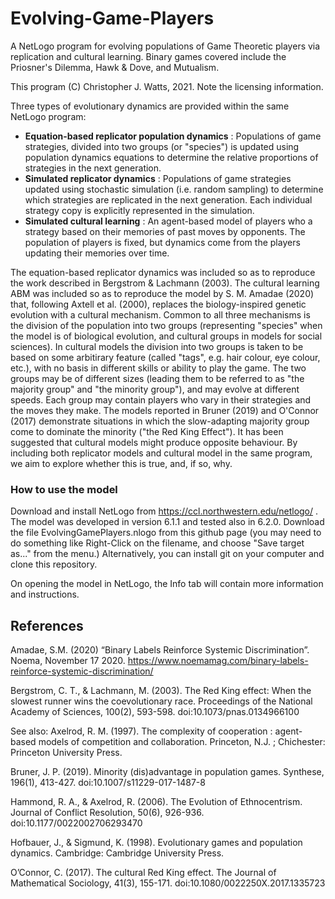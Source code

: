 # Evolving-Game-Players
A NetLogo program for evolving populations of Game Theoretic players via replication and cultural learning.
Binary games covered include the Priosner's Dilemma, Hawk & Dove, and Mutualism. 

This program (C) Christopher J. Watts, 2021. Note the licensing information.

Three types of evolutionary dynamics are provided within the same NetLogo program:
* __Equation-based replicator population dynamics__ : Populations of game strategies, divided into two groups (or "species") is updated using population dynamics equations to determine the relative proportions of strategies in the next generation.
* __Simulated replicator dynamics__ : Populations of game strategies updated using stochastic simulation (i.e. random sampling) to determine which strategies are replicated in the next generation. Each individual strategy copy is explicitly represented in the simulation. 
* __Simulated cultural learning__ : An agent-based model of players who a strategy based on their memories of past moves by opponents. The population of players is fixed, but dynamics come from the players updating their memories over time.

The equation-based replicator dynamics was included so as to reproduce the work described in Bergstrom & Lachmann (2003). The cultural learning ABM was included so as to reproduce the model by S. M. Amadae (2020) that, following Axtell et al. (2000), replaces the biology-inspired genetic evolution with a cultural mechanism. Common to all three mechanisms is the division of the population into two groups (representing "species" when the model is of biological evolution, and cultural groups in models for social sciences). In cultural models the division into two groups is taken to be based on some arbitirary feature (called "tags", e.g. hair colour, eye colour, etc.), with no basis in different skills or ability to play the game. The two groups may be of different sizes (leading them to be referred to as "the majority group" and "the minority group"), and may evolve at different speeds. Each group may contain players who vary in their strategies and the moves they make. The models reported in Bruner (2019) and O'Connor (2017) demonstrate situations in which the slow-adapting majority group come to dominate the minority ("the Red King Effect"). It has been suggested that cultural models might produce opposite behaviour. By including both replicator models and cultural model in the same program, we aim to explore whether this is true, and, if so, why. 

### How to use the model
Download and install NetLogo from https://ccl.northwestern.edu/netlogo/ . The model was developed in version 6.1.1 and tested also in 6.2.0.
Download the file EvolvingGamePlayers.nlogo from this github page (you may need to do something like Right-Click on the filename, and choose "Save target as..." from the menu.) Alternatively, you can install git on your computer and clone this repository.

On opening the model in NetLogo, the Info tab will contain more information and instructions.

## References
Amadae, S.M. (2020) “Binary Labels Reinforce Systemic Discrimination”. Noema, November 17 2020. https://www.noemamag.com/binary-labels-reinforce-systemic-discrimination/

Bergstrom, C. T., & Lachmann, M. (2003). The Red King effect: When the slowest runner wins the coevolutionary race. Proceedings of the National Academy of Sciences, 100(2), 593-598. doi:10.1073/pnas.0134966100

See also:
Axelrod, R. M. (1997). The complexity of cooperation : agent-based models of competition and collaboration. Princeton, N.J. ; Chichester: Princeton University Press.

Bruner, J. P. (2019). Minority (dis)advantage in population games. Synthese, 196(1), 413-427. doi:10.1007/s11229-017-1487-8

Hammond, R. A., & Axelrod, R. (2006). The Evolution of Ethnocentrism. Journal of Conflict Resolution, 50(6), 926-936. doi:10.1177/0022002706293470

Hofbauer, J., & Sigmund, K. (1998). Evolutionary games and population dynamics. Cambridge: Cambridge University Press.

O’Connor, C. (2017). The cultural Red King effect. The Journal of Mathematical Sociology, 41(3), 155-171. doi:10.1080/0022250X.2017.1335723

